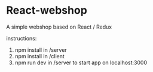 # React-webshop
A simple webshop based on React / Redux

instructions:
1. npm install in /server
2. npm install in /client
3. npm run dev in /server to start app on localhost:3000

